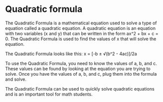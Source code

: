 # Quadratic formula

The Quadratic Formula is a mathematical equation used to solve a type of equation called a quadratic equation. A quadratic equation is an equation with two variables (x and y) that can be written in the form ax^2 + bx + c = 0. The Quadratic Formula is used to find the values of x that will solve the equation. 

The Quadratic Formula looks like this: x = [-b ± √(b^2 - 4ac)]/2a 

To use the Quadratic Formula, you need to know the values of a, b, and c. These values can be found by looking at the equation you are trying to solve. Once you have the values of a, b, and c, plug them into the formula and solve. 

The Quadratic Formula can be used to quickly solve quadratic equations and is an important tool for math students.
